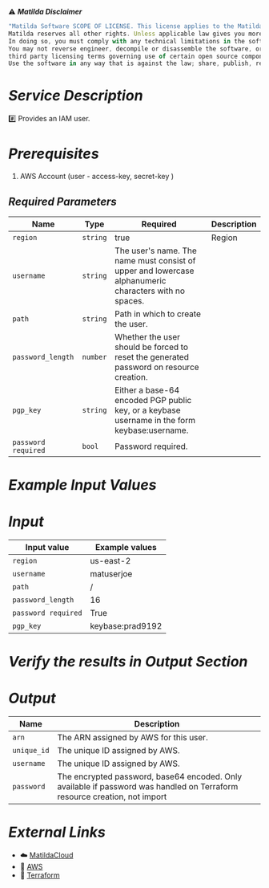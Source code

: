 :warning: ***Matilda Disclaimer***
```javascript
"Matilda Software SCOPE OF LICENSE. This license applies to the Matilda cloud product. The software is licensed, not sold. This agreement only gives you some rights to use the software. 
Matilda reserves all other rights. Unless applicable law gives you more rights despite this limitation, you may use the software only as expressly permitted in this agreement. 
In doing so, you must comply with any technical limitations in the software that only allow you to use it in certain ways. 
You may not reverse engineer, decompile or disassemble the software, or otherwise attempt to derive the source code for the software except and solely to the extent required by 
third party licensing terms governing use of certain open source components that may be included in the software; remove, minimize, block or modify any notices of Matilda or its suppliers in the software.
Use the software in any way that is against the law; share, publish, rent or lease the software, or provide the software as a offering for others to use."
```

# *Service Description*
:hash: Provides an IAM user.

# *Prerequisites*
1. AWS Account (user - access-key, secret-key )



## *Required Parameters*
| Name | Type | Required | Description |
| --- | --- | --- | --- |
|`region` | `string` | true | Region |
|`username` | `string` |The user's name. The name must consist of upper and lowercase alphanumeric characters with no spaces.|
|`path`| `string` |Path in which to create the user. |
|`password_length`| `number` |Whether the user should be forced to reset the generated password on resource creation. |
|`pgp_key`| `string` |Either a base-64 encoded PGP public key, or a keybase username in the form keybase:username.|
|`password required`| `bool` |Password required.|


# *Example Input Values*
# *Input*

| Input value                       | Example values                                                                           |
|-----------------------------------|------------------------------------------------------------------------------------------|
| `region`                          | us-east-2                                                                                | 
| `username`                        | matuserjoe                                                                               |
| `path`                            | /                                                                                        |
| `password_length`                 | 16                                                                                       |
| `password required`               | True                                                                                     |
| `pgp_key`                         | keybase:prad9192                                                                         |

# *Verify the results in Output Section*
# *Output*
| Name | Description |
| ------------- | ------------- |
|  `arn` | The ARN assigned by AWS for this user. |
|  `unique_id` |The unique ID assigned by AWS. |
|  `username` | The unique ID assigned by AWS. |
|  `password` |The encrypted password, base64 encoded. Only available if password was handled on Terraform resource creation, not import |

# *External Links*
* :cloud: [MatildaCloud](https://www.matildacloud.com/docs/ "Matildacloud")
* :link: [AWS](https://aws.amazon.com/console/)
* :link: [Terraform](https://registry.terraform.io/providers/hashicorp/aws/latest/docs)
